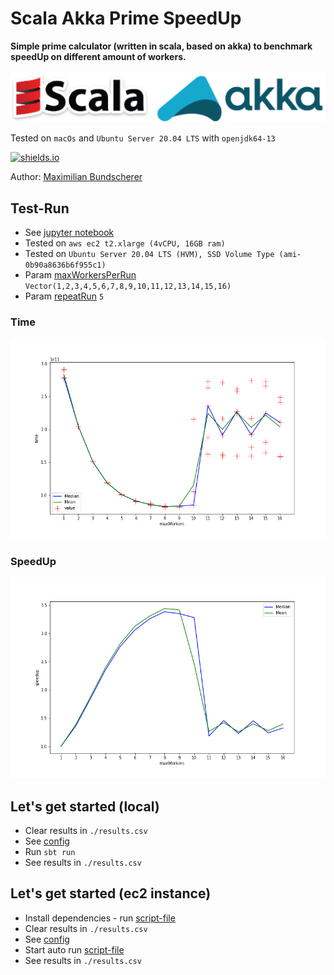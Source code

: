 # Scala Akka Prime SpeedUp

**Simple prime calculator (written in scala, based on akka) to benchmark speedUp on different amount of workers.**

![](./docImg/logos.png)

Tested on ``macOs`` and ``Ubuntu Server 20.04 LTS`` with ``openjdk64-13``

[![shields.io](http://img.shields.io/badge/license-Apache2-blue.svg)](http://www.apache.org/licenses/LICENSE-2.0.txt)

Author: [Maximilian Bundscherer](https://bundscherer-online.de)

## Test-Run

- See [jupyter notebook](./reports/report.ipynb)
- Tested on ``aws ec2 t2.xlarge (4vCPU, 16GB ram)``
- Tested on ``Ubuntu Server 20.04 LTS (HVM), SSD Volume Type (ami-0b90a8636b6f955c1)``
- Param [maxWorkersPerRun](./src/main/scala/de/maxbundscherer/akka/scala/prim/Main.scala) ``Vector(1,2,3,4,5,6,7,8,9,10,11,12,13,14,15,16)``
- Param [repeatRun](./src/main/scala/de/maxbundscherer/akka/scala/prim/Main.scala) ``5``

### Time
![](./reports/time.png)

### SpeedUp
![](./reports/speedUp.png)

## Let's get started (local)

- Clear results in ``./results.csv``
- See [config](./src/main/scala/de/maxbundscherer/akka/scala/prim/Main.scala)
- Run ``sbt run``
- See results in ``./results.csv``

## Let's get started (ec2 instance)

- Install dependencies - run [script-file](./ec2-install.sh)
- Clear results in ``./results.csv``
- See [config](./src/main/scala/de/maxbundscherer/akka/scala/prim/Main.scala)
- Start auto run [script-file](./ec2-run.sh)
- See results in ``./results.csv``
